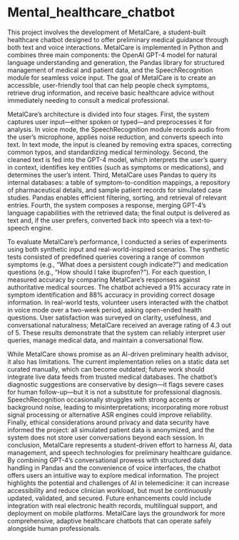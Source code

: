 # Mental_healthcare_chatbot

This project involves the development of MetalCare, a student-built healthcare chatbot designed to offer preliminary medical guidance through both text and voice interactions. MetalCare is implemented in Python and combines three main components: the OpenAI GPT-4 model for natural language understanding and generation, the Pandas library for structured management of medical and patient data, and the SpeechRecognition module for seamless voice input. The goal of MetalCare is to create an accessible, user-friendly tool that can help people check symptoms, retrieve drug information, and receive basic healthcare advice without immediately needing to consult a medical professional.

MetalCare’s architecture is divided into four stages. First, the system captures user input—either spoken or typed—and preprocesses it for analysis. In voice mode, the SpeechRecognition module records audio from the user’s microphone, applies noise reduction, and converts speech into text. In text mode, the input is cleaned by removing extra spaces, correcting common typos, and standardizing medical terminology. Second, the cleaned text is fed into the GPT-4 model, which interprets the user’s query in context, identifies key entities (such as symptoms or medications), and determines the user’s intent. Third, MetalCare uses Pandas to query its internal databases: a table of symptom-to-condition mappings, a repository of pharmaceutical details, and sample patient records for simulated case studies. Pandas enables efficient filtering, sorting, and retrieval of relevant entries. 
Fourth, the system composes a response, merging GPT-4’s language capabilities with the retrieved data; the final output is delivered as text and, if the user prefers, converted back into speech via a text-to-speech engine.

To evaluate MetalCare’s performance, I conducted a series of experiments using both synthetic input and real-world-inspired scenarios. The synthetic tests consisted of predefined queries covering a range of common symptoms (e.g., “What does a persistent cough indicate?”) and medication questions (e.g., “How should I take ibuprofen?”). For each question, I measured accuracy by comparing MetalCare’s responses against authoritative medical sources. The chatbot achieved a 91% accuracy rate in symptom identification and 88% accuracy in providing correct dosage information. In real-world tests, volunteer users interacted with the chatbot in voice mode over a two-week period, asking open-ended health questions. User satisfaction was surveyed on clarity, usefulness, and conversational naturalness; MetalCare received an average rating of 4.3 out of 5. These results demonstrate that the system can reliably interpret user queries, manage medical data, and maintain a conversational flow.

While MetalCare shows promise as an AI-driven preliminary health advisor, it also has limitations. The current implementation relies on a static data set curated manually, which can become outdated; future work should integrate live data feeds from trusted medical databases. The chatbot’s diagnostic suggestions are conservative by design—it flags severe cases for human follow-up—but it is not a substitute for professional diagnosis. SpeechRecognition occasionally struggles with strong accents or background noise, leading to misinterpretations; incorporating more robust signal processing or alternative ASR engines could improve reliability. Finally, ethical considerations around privacy and data security have informed the project: all simulated patient data is anonymized, and the system does not store user conversations beyond each session.
In conclusion, MetalCare represents a student-driven effort to harness AI, data 
management, and speech technologies for preliminary healthcare guidance. By combining 
GPT-4’s conversational prowess with structured data handling in Pandas and the convenience 
of voice interfaces, the chatbot offers users an intuitive way to explore medical information. 
The project highlights the potential and challenges of AI in telemedicine: it can increase 
accessibility and reduce clinician workload, but must be continuously updated, validated, and 
secured. Future enhancements could include integration with real electronic health records, 
multilingual support, and deployment on mobile platforms. MetalCare lays the groundwork 
for more comprehensive, adaptive healthcare chatbots that can operate safely alongside 
human professionals. 
